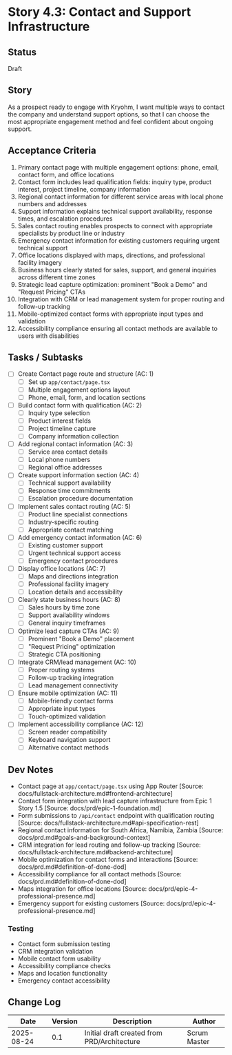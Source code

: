 # Story 4.3: Contact and Support Infrastructure

## Status
Draft

## Story
As a prospect ready to engage with Kryohm,
I want multiple ways to contact the company and understand support options,
so that I can choose the most appropriate engagement method and feel confident about ongoing support.

## Acceptance Criteria
1. Primary contact page with multiple engagement options: phone, email, contact form, and office locations
2. Contact form includes lead qualification fields: inquiry type, product interest, project timeline, company information
3. Regional contact information for different service areas with local phone numbers and addresses
4. Support information explains technical support availability, response times, and escalation procedures
5. Sales contact routing enables prospects to connect with appropriate specialists by product line or industry
6. Emergency contact information for existing customers requiring urgent technical support
7. Office locations displayed with maps, directions, and professional facility imagery
8. Business hours clearly stated for sales, support, and general inquiries across different time zones
9. Strategic lead capture optimization: prominent "Book a Demo" and "Request Pricing" CTAs
10. Integration with CRM or lead management system for proper routing and follow-up tracking
11. Mobile-optimized contact forms with appropriate input types and validation
12. Accessibility compliance ensuring all contact methods are available to users with disabilities

## Tasks / Subtasks
- [ ] Create Contact page route and structure (AC: 1)
  - [ ] Set up `app/contact/page.tsx`
  - [ ] Multiple engagement options layout
  - [ ] Phone, email, form, and location sections
- [ ] Build contact form with qualification (AC: 2)
  - [ ] Inquiry type selection
  - [ ] Product interest fields
  - [ ] Project timeline capture
  - [ ] Company information collection
- [ ] Add regional contact information (AC: 3)
  - [ ] Service area contact details
  - [ ] Local phone numbers
  - [ ] Regional office addresses
- [ ] Create support information section (AC: 4)
  - [ ] Technical support availability
  - [ ] Response time commitments
  - [ ] Escalation procedure documentation
- [ ] Implement sales contact routing (AC: 5)
  - [ ] Product line specialist connections
  - [ ] Industry-specific routing
  - [ ] Appropriate contact matching
- [ ] Add emergency contact information (AC: 6)
  - [ ] Existing customer support
  - [ ] Urgent technical support access
  - [ ] Emergency contact procedures
- [ ] Display office locations (AC: 7)
  - [ ] Maps and directions integration
  - [ ] Professional facility imagery
  - [ ] Location details and accessibility
- [ ] Clearly state business hours (AC: 8)
  - [ ] Sales hours by time zone
  - [ ] Support availability windows
  - [ ] General inquiry timeframes
- [ ] Optimize lead capture CTAs (AC: 9)
  - [ ] Prominent "Book a Demo" placement
  - [ ] "Request Pricing" optimization
  - [ ] Strategic CTA positioning
- [ ] Integrate CRM/lead management (AC: 10)
  - [ ] Proper routing systems
  - [ ] Follow-up tracking integration
  - [ ] Lead management connectivity
- [ ] Ensure mobile optimization (AC: 11)
  - [ ] Mobile-friendly contact forms
  - [ ] Appropriate input types
  - [ ] Touch-optimized validation
- [ ] Implement accessibility compliance (AC: 12)
  - [ ] Screen reader compatibility
  - [ ] Keyboard navigation support
  - [ ] Alternative contact methods

## Dev Notes
- Contact page at `app/contact/page.tsx` using App Router [Source: docs/fullstack-architecture.md#frontend-architecture]
- Contact form integration with lead capture infrastructure from Epic 1 Story 1.5 [Source: docs/prd/epic-1-foundation.md]
- Form submissions to `/api/contact` endpoint with qualification routing [Source: docs/fullstack-architecture.md#api-specification-rest]
- Regional contact information for South Africa, Namibia, Zambia [Source: docs/prd.md#goals-and-background-context]
- CRM integration for lead routing and follow-up tracking [Source: docs/fullstack-architecture.md#backend-architecture]
- Mobile optimization for contact forms and interactions [Source: docs/prd.md#definition-of-done-dod]
- Accessibility compliance for all contact methods [Source: docs/prd.md#definition-of-done-dod]
- Maps integration for office locations [Source: docs/prd/epic-4-professional-presence.md]
- Emergency support for existing customers [Source: docs/prd/epic-4-professional-presence.md]

### Testing
- Contact form submission testing
- CRM integration validation
- Mobile contact form usability
- Accessibility compliance checks
- Maps and location functionality
- Emergency contact accessibility

## Change Log
| Date | Version | Description | Author |
|------|---------|-------------|--------|
| 2025-08-24 | 0.1 | Initial draft created from PRD/Architecture | Scrum Master |
